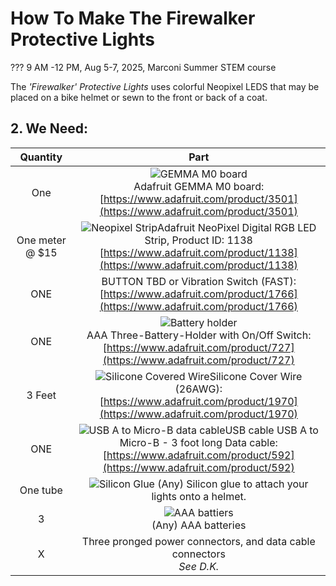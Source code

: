 # How To Make The Firewalker Protective Lights

??? 9 AM -12 PM, Aug 5-7, 2025, Marconi Summer STEM course

The *'Firewalker' Protective Lights* uses colorful Neopixel LEDS that may be placed on a bike helmet or sewn to the front or back of a coat.


## 2. We Need:
  
| Quantity | Part |
| :-: | :-: |
| One | ![GEMMA M0 board](https://cdn-shop.adafruit.com/970x728/3501-03.jpg)<br>Adafruit GEMMA M0 board:<br>[https://www.adafruit.com/product/3501](https://www.adafruit.com/product/3501) |
| One meter @ $15 | ![Neopixel Strip](https://cdn-shop.adafruit.com/970x728/1138-00.jpg)Adafruit NeoPixel Digital RGB LED Strip, Product ID: 1138 <br>[https://www.adafruit.com/product/1138](https://www.adafruit.com/product/1138) |  
| ONE | BUTTON TBD or Vibration Switch (FAST):<br>[https://www.adafruit.com/product/1766](https://www.adafruit.com/product/1766) |  
| ONE | ![Battery holder](https://cdn-shop.adafruit.com/970x728/727-07.jpg)<br>AAA Three-Battery-Holder with On/Off Switch:<br>[https://www.adafruit.com/product/727](https://www.adafruit.com/product/727)|  
| 3 Feet | ![Silicone Covered Wire](https://cdn-shop.adafruit.com/970x728/1970-00.jpg)Silicone Cover Wire (26AWG):<br>[https://www.adafruit.com/product/1970](https://www.adafruit.com/product/1970)|  
| ONE | ![USB A to Micro-B data cable](https://cdn-shop.adafruit.com/970x728/592-01.jpg)USB cable USB A to Micro-B - 3 foot long Data cable:<br>[https://www.adafruit.com/product/592](https://www.adafruit.com/product/592)|  
| One tube | ![Silicon Glue](https://gorillatough.com/wp-content/uploads/gorilla_clear_grip_white_bg-450x450-c-default.webp) (Any) Silicon glue to attach your lights onto a helmet.
| 3 | ![AAA battiers](https://m.media-amazon.com/images/I/71l+6pcdRoL.jpg)<br>(Any) AAA batteries| 
| X | Three pronged power connectors, and data cable connectors<br>*See D.K.* |  

